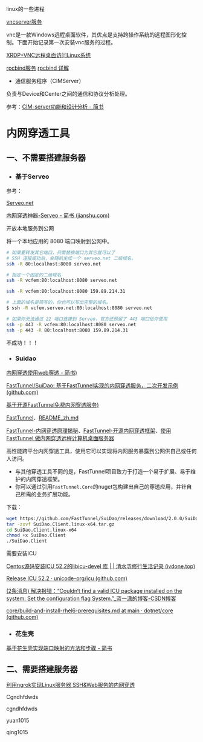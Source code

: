 linux的一些进程

[vncserver服务](https://www.cnblogs.com/chenfc/p/6075787.html)

vnc是一款Windows远程桌面软件，其优点是支持跨操作系统的远程图形化控制。下面开始记录第一次安装vnc服务的过程。

[XRDP+VNC远程桌面访问Linux系统](https://www.cnblogs.com/opsarno/p/3825878.html)



[rpcbind服务](https://www.cnblogs.com/archoncap/p/6179666.html) [rpcbind 详解](https://segmentfault.com/a/1190000040170172)



- 通信服务程序（CIMServer）

负责与Device和Center之间的通信和协议分析处理。

参考：[CIM-server功能和设计分析 - 简书](https://www.jianshu.com/p/593dea608093)





# 内网穿透工具

## 一、不需要搭建服务器

- ### 基于Serveo

参考：

[Serveo.net](https://cloud.tencent.com/developer/article/1507091)

[内网穿透神器-Serveo - 简书 (jianshu.com)](https://www.jianshu.com/p/d0b3991a9ce1)

开放本地服务到公网

将一个本地应用的 8080 端口映射到公网中。

```bash
# 如果要转发其它端口，只需替换端口为其它就可以了
# SSH 连接成功后，会随机生成一个 serveo.net 二级域名。
ssh -R 80:localhost:8080 serveo.net

# 指定一个固定的二级域名
ssh -R vcfem:80:localhost:8080 serveo.net

ssh -R vcfem:80:localhost:8080 159.89.214.31

# 上面的域名是简写的，你也可以写出完整的域名。
$ ssh -R vcfem.serveo.net:80:localhost:8080 serveo.net

# 如果你无法通过 22 端口连接到 Serveo，官方还预留了 443 端口给你使用
ssh -p 443 -R vcfem:80:localhost:8080 serveo.net
ssh -p 443 -R 80:localhost:8080 159.89.214.31
```

不成功！！！

- ### Suidao

[内网穿透使用web穿透 - 简书)](https://www.jianshu.com/p/22d818bf7765)

[FastTunnel/SuiDao: 基于FastTunnel实现的内网穿透服务，二次开发示例 (github.com)](https://github.com/FastTunnel/SuiDao)

[基于开源FastTunnel免费内网穿透服务)](https://suidao.io)

[FastTunnel](https://github.com/SpringHgui/FastTunnel)、[README_zh.md](https://github.com/FastTunnel/FastTunnel/blob/v2/README_zh.md)

[FastTunnel-内网穿透原理揭秘](https://www.cnblogs.com/springhgui/p/15016129.html)、[FastTunnel-开源内网穿透框架](https://www.cnblogs.com/springhgui/p/15005329.html)、[使用 FastTunnel 做内网穿透远程计算机桌面服务器](https://blog.lindexi.com/post/%E4%BD%BF%E7%94%A8-FastTunnel-%E5%81%9A%E5%86%85%E7%BD%91%E7%A9%BF%E9%80%8F%E8%BF%9C%E7%A8%8B%E8%AE%A1%E7%AE%97%E6%9C%BA%E6%A1%8C%E9%9D%A2%E6%9C%8D%E5%8A%A1%E5%99%A8.html)

高性能跨平台内网穿透工具，使用它可以实现将内网服务暴露到公网供自己或任何人访问。

- 与其他穿透工具不同的是，FastTunnel项目致力于打造一个易于扩展、易于维护的内网穿透框架。
- 你可以通过引用`FastTunnel.Core`的nuget包构建出自己的穿透应用，并针自己所需的业务扩展功能。

下载：

```bash
wget https://github.com/FastTunnel/SuiDao/releases/download/2.0.0/SuiDao.Client.linux-x64.tar.gz
tar -zxvf SuiDao.Client.linux-x64.tar.gz
cd SuiDao.Client.linux-x64
chmod +x SuiDao.Client
./SuiDao.Client
```



需要安装ICU

[Centos源码安装ICU 52.2的libicu-devel 库 | | 清水寺修行生活记录 (ivdone.top)](https://www.ivdone.top/article/1551.html)

[Release ICU 52.2 · unicode-org/icu (github.com)](https://github.com/unicode-org/icu/releases/tag/release-52-2)

[(2条消息) 解决报错：“Couldn‘t find a valid ICU package installed on the system. Set the configuration flag System.”_蓝一潇的博客-CSDN博客](https://blog.csdn.net/weixin_42744102/article/details/107193189)

[core/build-and-install-rhel6-prerequisites.md at main · dotnet/core (github.com)](https://github.com/dotnet/core/blob/main/Documentation/build-and-install-rhel6-prerequisites.md)





- ### 花生壳

[基于花生壳实现端口映射的方法和步骤 - 简书](https://www.jianshu.com/p/1d0401d31a39)



## 二、需要搭建服务器

[利用ngrok实现Linux服务器 SSH&Web服务的内网穿透](https://cloud.tencent.com/developer/article/1452171?from=article.detail.1507091)

Cgndhfdwds

cgndhfdwds

yuan1015

qing1015
